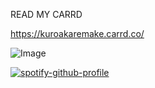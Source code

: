READ MY CARRD

https://kuroakaremake.carrd.co/

![Image](https://github.com/user-attachments/assets/c977c865-f93e-42a9-9cb2-a969658ce49b)

[![spotify-github-profile](https://spotify-github-profile.kittinanx.com/api/view?uid=hyroggk8b9ttzxus2yv84u5kq&cover_image=true&theme=novatorem&show_offline=true&background_color=121212&interchange=true&bar_color_cover=true&bar_color=53b14f)](https://github.com/kittinan/spotify-github-profile)
